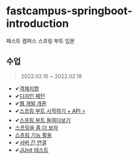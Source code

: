 # fastcampus-springboot-introduction
패스트 캠퍼스 스프링 부트 입문

## 수업
> 2022.02.16 ~ 2022.02.18

- ✔[객체지향](./study/oop.md)
- ✔[디자인 패턴](./study/design-pattern.md)
- ✔[웹 개발 개론](./study/web.md)
- ✔[스프링 부트 시작하기 + API ⭐](./study/spring-boot.md)
- ✔[스프링 부트 들여다보기](./study/spring-go.md)
- [스프링을 좀 더 보자](./study/spring-high.md)
- [스프링 기능 활용](#)
- ✔[서버 간 연결](./study/server-to-server.md)
- ✔[JUnit 테스트](./study/junit.md)
